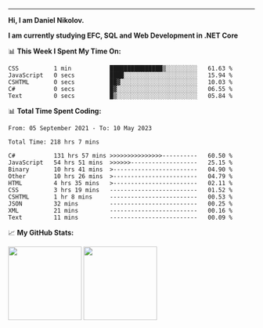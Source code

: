 ---
**Hi, I am Daniel Nikolov.**

**I am currently studying EFC, SQL and Web Development in .NET Core**

📊 **This Week I Spent My Time On:**
<!--START_SECTION:wakaweekly-->

```text
CSS          1 min           ███████████████▒░░░░░░░░░   61.63 %
JavaScript   0 secs          ████░░░░░░░░░░░░░░░░░░░░░   15.94 %
CSHTML       0 secs          ██▓░░░░░░░░░░░░░░░░░░░░░░   10.03 %
C#           0 secs          █▓░░░░░░░░░░░░░░░░░░░░░░░   06.55 %
Text         0 secs          █▒░░░░░░░░░░░░░░░░░░░░░░░   05.84 %
```

<!--END_SECTION:wakaweekly-->

📊 **Total Time Spent Coding:**
<!--START_SECTION:waka-->

```text
From: 05 September 2021 - To: 10 May 2023

Total Time: 218 hrs 7 mins

C#           131 hrs 57 mins >>>>>>>>>>>>>>>----------   60.50 %
JavaScript   54 hrs 51 mins  >>>>>>-------------------   25.15 %
Binary       10 hrs 41 mins  >------------------------   04.90 %
Other        10 hrs 26 mins  >------------------------   04.79 %
HTML         4 hrs 35 mins   >------------------------   02.11 %
CSS          3 hrs 19 mins   -------------------------   01.52 %
CSHTML       1 hr 8 mins     -------------------------   00.53 %
JSON         32 mins         -------------------------   00.25 %
XML          21 mins         -------------------------   00.16 %
Text         11 mins         -------------------------   00.09 %
```

<!--END_SECTION:waka-->

📈 **My GitHub Stats:**

<p>
  <img height="150em" src="https://github-readme-stats.vercel.app/api?username=NikolovDaniel&show_icons=true&hide_border=true&&count_private=true&include_all_commits=true" />
  <img height="150em" src="https://github-readme-stats.vercel.app/api/top-langs/?username=NikolovDaniel&exclude_repo=KNN-Image-Classification&show_icons=true&hide_border=true&layout=compact&langs_count=8s"/>
</p>

